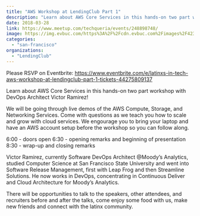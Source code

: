 ```yaml
---
title: "AWS Workshop at LendingClub Part 1"
description: "Learn about AWS Core Services in this hands-on two part workshop with DevOps Architect Victor Ramirez!"
date: 2018-03-28
link: https://www.meetup.com/techqueria/events/248898748/
image: https://img.evbuc.com/https%3A%2F%2Fcdn.evbuc.com%2Fimages%2F42338095%2F15369463375%2F1%2Foriginal.jpg?w=800&auto=compress&rect=0%2C0%2C2060%2C1030&s=791a4d6a9a4616338adb20237052b24a
categories:
  - "san-francisco"
organizations:
  - "LendingClub"
---
```


Please RSVP on Eventbrite: https://www.eventbrite.com/e/latinxs-in-tech-aws-workshop-at-lendingclub-part-1-tickets-44275809137

Learn about AWS Core Services in this hands-on two part workshop with DevOps Architect Victor Ramirez!

We will be going through live demos of the AWS Compute, Storage, and Networking Services. Come with questions as we teach you how to scale and grow with cloud services. We engourage you to bring your laptop and have an AWS account setup before the workshop so you can follow along.

6:00 - doors open
6:30 - opening remarks and beginning of presentation
8:30 - wrap-up and closing remarks

Victor Ramirez, currently Software DevOps Architect @Moody’s Analytics, studied Computer Science at San Francisco State University and went into Software Release Management, first with Leap Frog and then Streamline Solutions. He now works in DevOps, concentrating in Continuous Deliver and Cloud Architecture for Moody’s Analytics.

There will be opportunities to talk to the speakers, other attendees, and recruiters before and after the talks, come enjoy some food with us, make new friends and connect with the latinx community.
